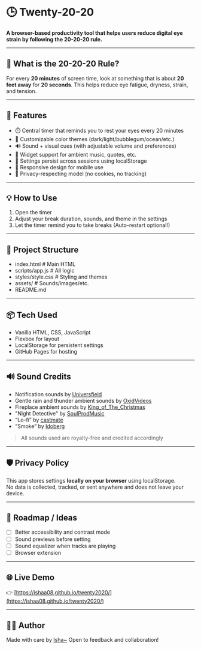 # 🕒 Twenty-20-20

**A browser-based productivity tool that helps users reduce digital eye strain by following the 20-20-20 rule.**

---

## 📌 What is the 20-20-20 Rule?

For every **20 minutes** of screen time, look at something that is about **20 feet away** for **20 seconds**. This helps reduce eye fatigue, dryness, strain, and tension.

---

## 🔧 Features

- ⏱️ Central timer that reminds you to rest your eyes every 20 minutes
- 🌈 Customizable color themes (dark/light/bubblegum/ocean/etc.)
- 🔊 Sound + visual cues (with adjustable volume and preferences)
- 🧩 Widget support for ambient music, quotes, etc.
- 💾 Settings persist across sessions using localStorage
- 📱 Responsive design for mobile use
- 🔐 Privacy-respecting model (no cookies, no tracking)

---

## 💡 How to Use

1. Open the timer
2. Adjust your break duration, sounds, and theme in the settings
3. Let the timer remind you to take breaks (Auto-restart optional!)

---

## 📂 Project Structure

- index.html # Main HTML
- scripts/app.js # All logic
- styles/style.css # Styling and themes
- assets/ # Sounds/images/etc.
- README.md

---

## 📦 Tech Used

- Vanilla HTML, CSS, JavaScript
- Flexbox for layout
- LocalStorage for persistent settings
- GitHub Pages for hosting

---

## 🔊 Sound Credits

- Notification sounds by [Universfield](https://pixabay.com/users/universfield-28281460/)
- Gentle rain and thunder ambient sounds by [OxidVideos](https://pixabay.com/users/oxidvideos-37598254/)
- Fireplace ambient sounds by [King_of_The_Christmas](https://pixabay.com/users/king_of_the_christmas-6030238/)
- "Night Detective" by [SoulProdMusic](https://pixabay.com/users/soulprodmusic-30064790/)
- “Lo-fi” by [castmate](https://pixabay.com/users/danielwisdompublicdomain-31736081/)
- “Smoke” by [Idoberg](https://pixabay.com/users/idoberg-34953295/)

> All sounds used are royalty-free and credited accordingly

---

## 🛡️ Privacy Policy

This app stores settings **locally on your browser** using localStorage.  
No data is collected, tracked, or sent anywhere and does not leave your device.

---

## 🧪 Roadmap / Ideas

- [ ] Better accessibility and contrast mode
- [ ] Sound previews before setting
- [ ] Sound equalizer when tracks are playing
- [ ] Browser extension

---

## 🌐 Live Demo

👉 [https://ishaa08.github.io/twenty2020/](https://ishaa08.github.io/twenty2020/)

---

## 🧑‍💻 Author

Made with care by [Isha~](https://github.com/IshaA08)
Open to feedback and collaboration!
